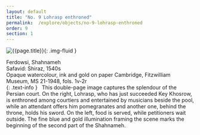 ```yaml
---
layout: default
title: "No. 9 Lohrasp enthroned"
permalink:  /explore/objects/no-9-lohrasp-enthroned
order: 9
section: 1
---
```

![{{page.title}}]({{site.baseurl}}/images/pages/{{page.order}}.jpeg){: .img-fluid }

Ferdowsi, Shahnameh   
Safavid: Shiraz, 1540s   
Opaque watercolour, ink and gold on paper
Cambridge, Fitzwilliam Museum, MS 21-1948, fols. 1v-2r  
{: .text-info }
 
This double-page image captures the splendour of the Persian
court. On the right, Lohrasp, who has just succeeded Key Khosrow, is
enthroned among courtiers and entertained by musicians beside the
pool, while an attendant offers him pomegranates and another one,
behind the throne, holds his sword. On the left, food is served,
while petitioners wait outside. The fine blue and gold illumination
framing the scene marks the beginning of the second part of the
Shahnameh.
